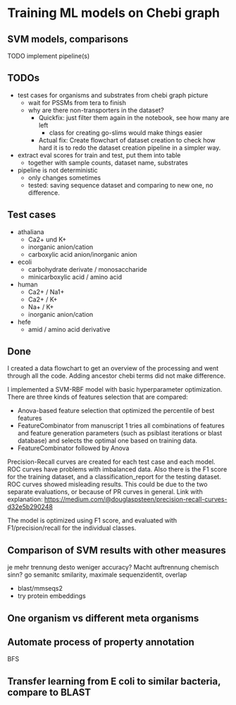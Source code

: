 # Training ML models on Chebi graph

## SVM models, comparisons

TODO implement pipeline(s)

## TODOs

- test cases for organisms and substrates from chebi graph picture
  - wait for PSSMs from tera to finish
  - why are there non-transporters in the dataset?
    - Quickfix: just filter them again in the notebook, see how many are left
      - class for creating go-slims would make things easier
    - Actual fix: Create flowchart of dataset creation to check how hard it is to redo the dataset creation pipeline in a simpler way.
- extract eval scores for train and test, put them into table
  - together with sample counts, dataset name, substrates
- pipeline is not deterministic
  - only changes sometimes
  - tested: saving sequence dataset and comparing to new one, no difference.

## Test cases

- athaliana
  - Ca2+ und K+
  - inorganic anion/cation
  - carboxylic acid anion/inorganic anion
- ecoli
  - carbohydrate derivate / monosaccharide
  - minicarboxylic acid / amino acid
- human
  - Ca2+ / Na1+
  - Ca2+ / K+
  - Na+ / K+
  - inorganic anion/cation
- hefe
  - amid / amino acid derivative

## Done

I created a data flowchart to get an overview of the processing and went through all the code. Adding ancestor chebi terms did not make difference.

I implemented a SVM-RBF model with basic hyperparameter optimization. There are three kinds of features selection that are compared:

- Anova-based feature selection that optimized the percentile of best features
- FeatureCombinator from manuscript 1 tries all combinations of features and feature generation parameters (such as psiblast iterations or blast database) and selects the optimal one based on training data.
- FeatureCombinator followed by Anova

Precision-Recall curves are created for each test case and each model. ROC curves have problems with imbalanced data. Also there is the F1 score for the training dataset, and a classification_report for the testing dataset. ROC curves showed misleading results. This could be due to the two separate evaluations, or because of PR curves in general. Link with explanation: <https://medium.com/@douglaspsteen/precision-recall-curves-d32e5b290248>


The model is optimized using F1 score, and evaluated with F1/precision/recall for the individual classes.

## Comparison of SVM results with other measures

je mehr trennung desto weniger accuracy?
Macht auftrennung chemisch sinn?
go semanitc smilarity, maximale sequenzidentit, overlap

- blast/mmseqs2
- try protein embeddings

## One organism vs different meta organisms

## Automate process of property annotation

BFS

## Transfer learning from E coli to similar bacteria, compare to BLAST
